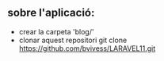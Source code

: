 ## sobre l'aplicació:

- crear la carpeta 'blog/'
- clonar aquest repositori
    git clone https://github.com/bvivess/LARAVEL11.git
